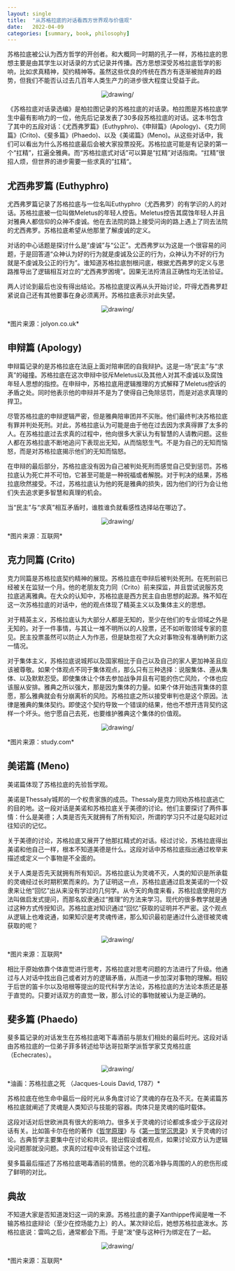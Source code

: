 ```yaml
---
layout: single
title:  "从苏格拉底的对话看西方世界观与价值观"
date:   2022-04-09
categories: [summary, book, philosophy]
---
```


苏格拉底被公认为西方哲学的开创者。和大概同一时期的孔子一样，苏格拉底的思想主要是由其学生以对话录的方式记录并传播。西方思想深受苏格拉底哲学的影响，比如求真精神，契约精神等。虽然这些优良的传统在西方有逐渐被抛弃的趋势，但我们不能否认过去几百年人类生产力的进步很大程度让受益于此。

<p align="center">
    <img src="/assets/images/2022-04-09/five-dialogs.png" alt="drawing/">
</p>

《苏格拉底对话录选编》是柏拉图记录的苏格拉底的对话录。柏拉图是苏格拉底学生中最有影响力的一位，他先后记录发表了30多段苏格拉底的对话。这本书包含了其中的五段对话：《尤西弗罗篇》(Euthyphro)、《申辩篇》(Apology)、《克力同篇》(Crito)、《斐多篇》(Phaedo)、以及《美诺篇》(Meno)。从这些对话中，我们可以看出为什么苏格拉底最后会被大家投票投死。苏格拉底可能是有记录的第一个“扛精”，扛遍全雅典。而“苏格拉底式对话”可以算是“扛精”对话指南。“扛精”很招人烦，但世界的进步需要一些求真的”扛精“。

## 尤西弗罗篇 (Euthyphro)

尤西弗罗篇记录了苏格拉底与一位名叫Euthyphro（尤西弗罗）的有学识的人的对话。苏格拉底被一位叫做Meletus的年轻人控告。Meletus控告其腐蚀年轻人并且对雅典人都信仰的众神不虔诚。他在去法院的路上接受问询的路上遇上了同去法院的尤西弗罗。苏格拉底希望从他那里了解虔诚的定义。

对话的中心话题是探讨什么是“虔诚”与“公正”。尤西弗罗以为这是一个很容易的问题，于是回答道“众神认为好的行为就是虔诚及公正的行为，众神认为不好的行为就是不虔诚及公正的行为”。谁知道苏格拉底刨根问底，根据尤西弗罗的定义与思路推导出了逻辑相互对立的“尤西弗罗困境”。因果无法捋清且正确性均无法验证。

两人讨论到最后也没有得出结论。苏格拉底提议再从头开始讨论，吓得尤西弗罗赶紧说自己还有其他要事在身必须离开。苏格拉底表示对此失望。

<p align="center">
    <img src="/assets/images/2022-04-09/euthyphro.png" alt="drawing/">
</p>
*图片来源：jolyon.co.uk*

## 申辩篇 (Apology)

申辩篇记录的是苏格拉底在法庭上面对陪审团的自我辩护。这是一场“民主”与“求真”的碰撞。苏格拉底在这次申辩中驳斥Meletus以及其他人对其不虔诚以及腐蚀年轻人思想的指控。在申辩中，苏格拉底用逻辑推理的方式解释了Meletus控诉的矛盾之处。同时他表示他的申辩并不是为了使得自己免除惩罚，而是对追求真理的捍卫。

尽管苏格拉底的申辩逻辑严密，但是雅典陪审团并不买账。他们最终判决苏格拉底有罪并判处死刑。对此，苏格拉底认为可能是由于他在过去因为求真得罪了太多的人。在苏格拉底过去求真的过程中，他向很多大家认为有智慧的人请教问题。这些人都在苏格拉底不断地追问下表现出无知，从而恼怒生气。不是为自己的无知而恼怒，而是对苏格拉底揭示他们的无知而恼怒。

在申辩的最后部分，苏格拉底没有因为自己被判处死刑而感觉自己受到惩罚。苏格拉底认为死亡并不可怕，它甚至可能是一种祝福或者解脱。对于判决的结果，苏格拉底欣然接受。不过，苏格拉底认为他的死是雅典的损失，因为他们的行为会让他们失去追求更多智慧和真理的机会。

当“民主”与“求真”相互矛盾时，谁胜谁负就看感性选择站在哪边了。

<p align="center">
    <img src="/assets/images/2022-04-09/apology.png" alt="drawing/">
</p>
*图片来源：互联网*

## 克力同篇 (Crito)

克力同篇是苏格拉底契约精神的展现。苏格拉底在申辩后被判处死刑。在死刑前已经被关在监狱一个月。他的老朋友克力同（Crito）前来探监，并且尝试说服苏克拉底逃离雅典。在大众的认知中，苏格拉底是西方民主自由思想的起源。殊不知在这一次苏格拉底的对话中，他的观点体现了精英主义以及集体主义的思想。

对于精英主义，苏格拉底认为大部分人都是无知的，至少在他们的专业领域之外是无知的。对于一件事情，与其让一堆不明所以的人投票，还不如听取领域专家的意见。民主投票虽然可以防止人为作恶，但是缺忽视了大众对事物没有准确判断力这一情况。

对于集体主义，苏格拉底说城邦以及国家相比于自己以及自己的家人更加神圣且应该被尊敬。如果个体观点不同于集体观点，那么只有三种选择：说服集体、遵从集体、以及默默忍受。即使集体让个体去参加战争并且有可能的伤亡风险，个体也应该服从安排。雅典之所以强大，那是因为集体的力量。如果个体开始违背集体的意愿，那么雅典就会有分崩离析的风险。苏格拉底之所以接受审判也是这个原因。法律是雅典的集体契约。即使这个契约导致一个错误的结果，他也不想开违背契约这样一个坏头。他宁愿自己去死，也要维护雅典这个集体的价值观。

<p align="center">
    <img src="/assets/images/2022-04-09/crito.png" alt="drawing/">
</p>
*图片来源：study.com*

## 美诺篇 (Meno)

美诺篇体现了苏格拉底的先验哲学观。

美诺是Thessaly城邦的一个权贵家族的成员。Thessaly是克力同劝苏格拉底逃亡的目的地。这一段对话是美诺和苏格拉底关于美德的讨论。他们主要探讨了两件事情：什么是美德；人类是否先天就拥有了所有知识，所谓的学习只不过是勾起对过往知识的记忆。

关于美德的讨论，苏格拉底又展开了他那扛精式的对话。经过讨论，苏格拉底得出美诺和他自己一样，根本不知道美德是什么。这段对话中苏格拉底指出通过枚举来描述或定义一个事物是不全面的。

关于人类是否先天就拥有所有知识。苏格拉底认为灵魂不灭，人类的知识是所承载的灵魂经过长时期积累而来的。为了证明这一点，苏格拉底通过启发美诺的一个奴隶来让他“回忆”出从来没有学过的几何学。从今天的角度来看，苏格拉底使用的方法叫做启发式提问，而那名奴隶通过“推理”的方法来学习。现代的很多教学就是通过这种方式传授知识。苏格拉底对知识通过“回忆”获取的证明并不严密。这个观点从逻辑上也难说通，如果知识是考灵魂传递，那么知识最初是通过什么途径被灵魂获取的呢？

<p align="center">
    <img src="/assets/images/2022-04-09/meno.png" alt="drawing/">
</p>
*图片来源：互联网*

相比于原始依靠个体直觉进行思考，苏格拉底对思考问题的方法进行了升级。他通过与人对话中找出自己或者对方的逻辑矛盾，从而进一步加深对事物的理解。相较于后世的笛卡尔以及培根等提出的现代科学方法论，苏格拉底的方法论本质还是基于直觉的。只要对话双方的直觉一致，那么讨论的事物就被认为是正确的。

## 斐多篇 (Phaedo)

斐多篇记录的对话发生在苏格拉底喝下毒酒前与朋友们相处的最后时光。这段对话由苏格拉底的一位弟子菲多转述给毕达哥拉斯学派哲学家艾克格拉底（Echecrates）。

<p align="center">
    <img src="/assets/images/2022-04-09/phaedo.png" alt="drawing/">
</p>
*油画：苏格拉底之死 （Jacques-Louis David, 1787）*

苏格拉底在他生命中最后一段时光从多角度讨论了灵魂的存在及不灭。在美诺篇苏格拉底就阐述了灵魂是人类知识与技能的容器。肉体只是灵魂的临时载体。

这段对话对后世欧洲具有很大的影响力。很多关于灵魂的讨论都或多或少于这段对话有关。比如笛卡尔在他的著作《[哲学原理](https://yxjiang.github.io/summary/book/%E5%93%B2%E5%AD%A6%E5%8E%9F%E7%90%86/)》与《[第一哲学沉思录](https://yxjiang.github.io/summary/book/%E4%BB%8E%E6%88%91%E6%80%9D%E6%95%85%E6%88%91%E5%9C%A8%E5%88%B0%E9%BB%91%E5%AE%A2%E5%B8%9D%E5%9B%BD/)》关于灵魂的讨论。古典哲学主要集中在讨论和共识。提出假设或者观点，如果讨论双方认为逻辑没问题那就没问题。求真的过程中没有验证这个过程。

斐多篇最后描述了苏格拉底喝毒酒前的情景。他的沉着冷静与周围的人的悲伤形成了鲜明的对比。

## 典故

不知道大家是否知道泼妇这一词的来源。苏格拉底的妻子Xanthippe传闻是唯一不输苏格拉底辩论（至少在控场能力上）的人。某次辩论后，她想苏格拉底泼水。苏格拉底说：雷鸣之后，通常都会下雨。于是“泼”便与这种行为绑定在了一起。

<p align="center">
    <img src="/assets/images/2022-04-09/xanthippe.png" alt="drawing/">
</p>
*图片来源：互联网*